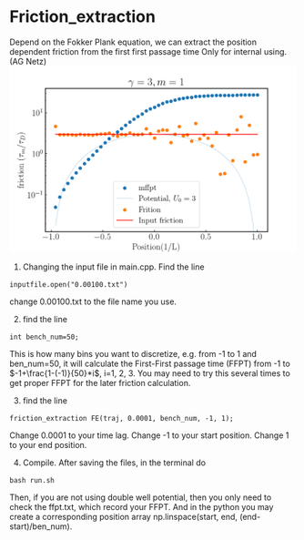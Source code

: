 # Friction_extraction
Depend on the Fokker Plank equation, we can extract the position dependent friction from the first first passage time
Only for internal using. (AG Netz)
![alt text](https://github.com/Sanhei/Friction_extraction/blob/main/friction_kernel.png?raw=true)

1. Changing the input file in main.cpp. Find the line
```
inputfile.open("0.00100.txt")
```
change 0.00100.txt to the file name you use.

2. find the line 
```
int bench_num=50;
```
This is how many bins you want to discretize, e.g. from -1 to 1 and ben_num=50, it will calculate the First-First passage time (FFPT) from
-1 to $-1+\frac{1-(-1)}{50}*i$, i=1, 2, 3. You may need to try this several times to get proper FFPT for the later friction calculation.

3. find the line
```
friction_extraction FE(traj, 0.0001, bench_num, -1, 1);
```
Change 0.0001 to your time lag.
Change -1 to your start position.
Change 1 to your end position.

4. Compile.
After saving the files, in the terminal do
```
bash run.sh
```
Then, if you are not using double well potential, then you only need to check the ffpt.txt, which record your FFPT. And in the python you may create a corresponding position array np.linspace(start, end, (end-start)/ben_num).





